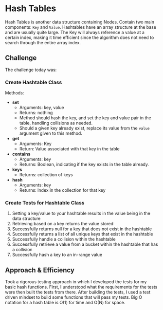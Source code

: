 # Hash Tables

Hash Tables is another data structure containing Nodes. Contain two main components: `Key` and `Value`. Hashtables have an array structure at the base and are usually quite large. The Key will always reference a value at a certain index, making it time efficient since the algorithm does not need to search through the entire array index.

## Challenge

The challenge today was:

### Create Hashtable Class

Methods:

- **set**
  - Arguments: key, value
  - Returns: nothing
  - Method should hash the key, and set the key and value pair in the table, handling collisions as needed.
  - Should a given key already exist, replace its value from the `value` argument given to this method.
- **get**
  - Arguments: Key
  - Return: Value associated with that key in the table
- **contains**
  - Arguments: key
  - Returns: Boolean, indicating if the key exists in the table already.
- **keys**
  - Returns: collection of keys
- **hash**
  - Arguments: key
  - Returns: Index in the collection for that key

### Create Tests for Hashtable Class

1. Setting a key/value to your hashtable results in the value being in the data structure
2. Retrieving based on a key returns the value stored
3. Successfully returns null for a key that does not exist in the hashtable
4. Successfully returns a list of all unique keys that exist in the hashtable
5. Successfully handle a collision within the hashtable
6. Successfully retrieve a value from a bucket within the hashtable that has a collision
7. Successfully hash a key to an in-range value

## Approach & Efficiency

Took a rigorous testing approach in which I developed the tests for my basic hash functions. First, I understood what the requirements for the tests were then built the tests from there. After building the tests, I used a test driven mindset to build some functions that will pass my tests. Big O notation for a hash table is O(1) for time and O(N) for space.


